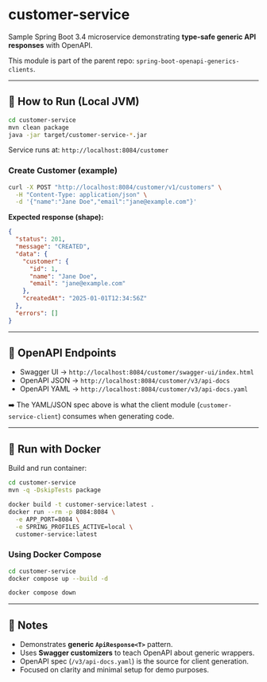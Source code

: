 # customer-service

Sample Spring Boot 3.4 microservice demonstrating **type-safe generic API responses** with OpenAPI.

This module is part of the parent repo: `spring-boot-openapi-generics-clients`.

---

## 🚀 How to Run (Local JVM)

```bash
cd customer-service
mvn clean package
java -jar target/customer-service-*.jar
```

Service runs at: `http://localhost:8084/customer`

### Create Customer (example)

```bash
curl -X POST "http://localhost:8084/customer/v1/customers" \
  -H "Content-Type: application/json" \
  -d '{"name":"Jane Doe","email":"jane@example.com"}'
```

**Expected response (shape):**

```json
{
  "status": 201,
  "message": "CREATED",
  "data": {
    "customer": {
      "id": 1,
      "name": "Jane Doe",
      "email": "jane@example.com"
    },
    "createdAt": "2025-01-01T12:34:56Z"
  },
  "errors": []
}
```

---

## 🔗 OpenAPI Endpoints

* Swagger UI → `http://localhost:8084/customer/swagger-ui/index.html`
* OpenAPI JSON → `http://localhost:8084/customer/v3/api-docs`
* OpenAPI YAML → `http://localhost:8084/customer/v3/api-docs.yaml`

➡️ The YAML/JSON spec above is what the client module (`customer-service-client`) consumes when generating code.

---

## 🐳 Run with Docker

Build and run container:

```bash
cd customer-service
mvn -q -DskipTests package
```

```bash
docker build -t customer-service:latest .
docker run --rm -p 8084:8084 \
  -e APP_PORT=8084 \
  -e SPRING_PROFILES_ACTIVE=local \
  customer-service:latest
```

### Using Docker Compose

```bash
cd customer-service
docker compose up --build -d
```

```bash
docker compose down
```

---

## 📖 Notes

* Demonstrates **generic `ApiResponse<T>`** pattern.
* Uses **Swagger customizers** to teach OpenAPI about generic wrappers.
* OpenAPI spec (`/v3/api-docs.yaml`) is the source for client generation.
* Focused on clarity and minimal setup for demo purposes.
